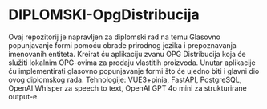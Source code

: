 # DIPLOMSKI-OpgDistribucija
Ovaj repozitorij je napravljen za diplomski rad na temu Glasovno popunjavanje formi pomoću obrade prirodnog jezika i prepoznavanja imenovanih entiteta. Kreirat ću aplikaciju zvanu OPG Distribucija koja će služiti lokalnim OPG-ovima za prodaju vlastitih proizvoda. Unutar aplikacije ću implementirati glasovno popunjavanje formi što će ujedno biti i glavni dio ovog diplomskog rada.
Tehnologije: VUE3+pinia, FastAPI, PostgreSQL, OpenAI Whisper za speech to text, OpenAI GPT 4o mini za strukturirane output-e. 
